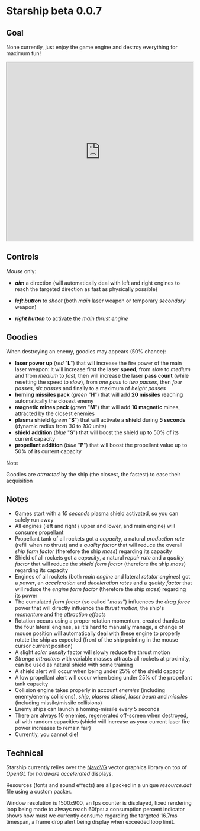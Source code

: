 # Starship beta 0.0.7

## Goal

None currently, just enjoy the game engine and destroy everything for maximum fun!

<iframe style='width:100%;height:480px' src="https://www.youtube.com/embed/ECsGg_MohWk" allowfullscreen></iframe>

## Controls

*Mouse* only:

- ***aim*** a direction (will automatically deal with left and right engines to reach the targeted direction as fast as physically possible)

- ***left button*** to *shoot* (both *main* laser weapon or temporary *secondary* weapon)
- ***right button*** to activate the *main thrust engine*

## Goodies

When destroying an enemy, goodies may appears (50% chance):

- **laser power up** (*red* "**L**") that will increase the fire power of the main laser weapon: it will increase first the laser **speed**, from *slow* to *medium* and from *medium* to *fast*, then will increase the laser **pass count** (while resetting the speed to *slow*), from *one pass* to *two passes*, then *four passes*, *six passes* and finally to a maximum of *height passes*
- **homing missiles pack** (*green* "**H**") that will add **20 missiles** reaching automatically the closest enemy
- **magnetic mines pack** (*green* "**M**") that will add **10 magnetic** mines, attracted by the closest enemies
- **plasma shield** (*green* "**S**") that will activate a **shield** during **5 seconds** (dynamic radius from *30* to *100* units)
- **shield addition** (*blue* "**S**") that will boost the shield up to 50% of its current capacity
- **propellant addition** (*blue* "**P**") that will boost the propellant value up to 50% of its current capacity

> [!NOTE]
>
> Goodies are *attracted* by the ship (the closest, the fastest) to ease their acquisition

## Notes

- Games start with a *10 seconds* plasma shield activated, so you can safely run away
- All engines (left and right / upper and lower, and main engine) will consume propellant
- Propellant tank of all rockets got a *capacity*, a natural *production rate* (refill when no thrust) and a *quality factor* that will reduce the overall *ship form factor* (therefore the ship *mass*) regarding its capacity
- Shield of all rockets got a *capacity*, a natural *repair rate* and a *quality factor* that will reduce the *shield form factor* (therefore the ship *mass*) regarding its capacity
- Engines of all rockets (both *main engine* and lateral *rotator engines*) got a *power*, an *acceleration* and *deceleration rates* and a *quality factor* that will reduce the *engine form factor* (therefore the ship *mass*) regarding its power
- The cumulated *form factor* (so called "*mass*") influences the *drag force* power that will directly influence the *thrust motion*, the ship's *momentum* and the *attraction effects*
- Rotation occurs using a proper rotation momentum, created thanks to the four lateral engines, as it's hard to manually manage, a change of mouse position will automatically deal with these engine to properly rotate the ship as expected (front of the ship pointing in the mouse cursor current position)
- A slight *solar density* factor will slowly reduce the thrust motion
- *Strange attractors* with variable masses attracts all rockets at proximity, can be used as natural shield with some training
- A shield alert will occur when being under 25% of the shield capacity
- A low propellant alert will occur when being under 25% of the propellant tank capacity
- Collision engine takes properly in account *enemies* (including enemy/enemy collisions), *ship*, *plasma shield*, *laser beam* and *missiles* (including missile/missile collisions)
- Enemy ships can launch a homing-missile every 5 seconds
- There are always 10 enemies, regenerated off-screen when destroyed, all with random capacities (shield will increase as your current laser fire power increases to remain fair)
- Currently, you cannot die!

## Technical

Starship currently relies over the [NavoVG](https://github.com/memononen/nanovg) vector graphics library on top of *OpenGL* for *hardware accelerated* displays.

Resources (fonts and sound effects) are all packed in a unique *resource.dat* file using a custom packer.

Window resolution is 1500x900, an fps counter is displayed, fixed rendering loop being made to always reach 60fps: a consumption percent indicator shows how must we currently consume regarding the targeted 16.7ms timespan, a frame drop alert being display when exceeded loop limit.